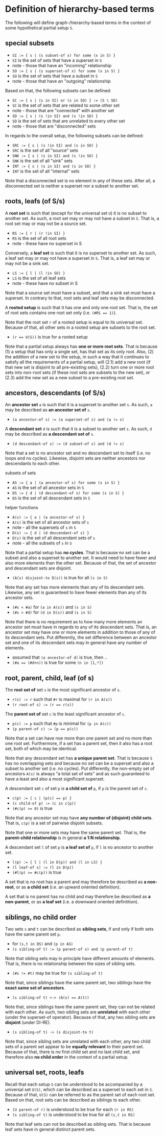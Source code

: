 
<!-- ======================================================================= -->
# Definition of hierarchy-based terms

The following will define graph-/hierarchy-based terms in the context of some
hypothetical partial setup `S`.

<!-- ======================================================================= -->
## special subsets

* `SI := { s | (s subset-of x) for some (x in S) }`
* `SI` is the set of sets that have a superset in `S`
* note - those that have an "incoming" relationship
* `SO := { s | (s superset-of x) for some (x in S) }`
* `SO` is the set of sets that have a subset in `S`
* note - those that have an "outgoing" relationship

Based on that, the following subsets can be defined:

* `SC := { s | (s in SI) or (s in SO) } := (S \ SD)`
* `SC` is the set of sets that are related to some other set
* note - those that are "connected" with another set
* `SD := { s | (s !in SI) and (s !in SO) }`
* `SD` is the set of sets that are unrelated to every other set
* note - those that are "disconnected" sets

In regards to the overall setup, the following subsets can be defined:

* `SRC := { s | (s !in SI) and (s in SO) }`
* `SRC` is the set of all "source" sets
* `SNK := { s | (s in SI) and (s !in SO) }`
* `SNK` is the set of all "sink" sets
* `INT := { s | (s in SI) and (s in SO) }`
* `INT` is the set of all "internal" sets

Note that a disconnected set is no element in any of these sets. After all,
a disconnected set is neither a superset nor a subset to another set.

<!-- ======================================================================= -->
## roots, leafs (of S/s)

A **root set** is such that (except for the universal set `U`) it is no subset
to another set. As such, a root set may or may not have a subset in `S`. That
is, a root set may or may not be a source set.

* `RS := { r | (r !in SI) }`
* `RS` is the set of all root sets
* note - these have no superset in S

Conversely, a **leaf set** is such that it is no superset to another set. As
such, a leaf set may or may not have a superset in `S`. That is, a leaf set
may or may not be a sink set.

* `LS := { l | (l !in SO) }`
* `LS` is the set of all leaf sets
* note - these have no subset in S

Note that a source set must have a subset, and that a sink set must have a
superset. In contrary to that, root sets and leaf sets may be disconnected.

A **rooted setup** is such that it has one and only one root set. That is,
the set of root sets contains one root set only (i.e. `(#RS == 1)`).

Note that the root set `r` of a rooted setup is equal to its universal set.
Because of that, all other sets in a rooted setup are subsets to the root set.

* `(r == U(S))` is true for a rooted setup

Note that a partial setup always has **one or more root sets**. That is because
(1) a setup that has only a single set, has that set as its only root. Also,
(2) the addition of a new set to the setup, in such a way that it continues to
satisfy all the requirements of a partial setup, will (2.1) add a new root (if
that new set is disjoint to all pre-existing sets), (2.2) turn one or more root
sets into non-root sets (if these root sets are subsets to the new set), or
(2.3) add the new set as a new subset to a pre-existing root set.

<!-- ======================================================================= -->
## ancestors, descendants (of S/s)

An **ancestor set** `a` is such that it is a superset to another set `s`.
As such, `a` may be described as **an ancestor set of** `s`.

* `(a ancestor-of s) := (a superset-of s) and (a != s)`

A **descendant set** `d` is such that it is a subset to another set `s`.
As such, `d` may be described as **a descendant set of** `s`.

* `(d descendant-of s) := (d subset-of s) and (d != s)`

Note that a set is no ancestor set and no descendant set to itself (i.e.
no loops and no cycles). Likewise, disjoint sets are neither ancestors
nor descendants to each other.

subsets of sets

* `AS := { a | (a ancestor-of s) for some (s in S) }`
* `AS` is the set of all ancestor sets in `S`
* `DS := { d | (d descendant-of s) for some (s in S) }`
* `DS` is the set of all descendant sets in `S`

helper functions

* `A(s) := { a | (a ancestor-of s) }`
* `A(s)` is the set of all ancestor sets of `s`
* note - all the supersets of `s` in `S`
* `D(s) := { d | (d descendant-of s) }`
* `D(s)` is the set of all descendant sets of `s`
* note - all the subsets of `s` in `S`

Note that a partial setup has **no cycles**. That is because no set can be a
subset and also a superset to another set. It would need to have fewer and also
more elements than the other set. Because of that, the set of ancestor and
descendant sets are disjoint.

* `(A(s) disjoint-to D(s))` is true for all `(s in S)`

Note that any set has more elements than any of its descendant sets. Likewise,
any set is guaranteed to have fewer elements than any of its ancestor sets.

* `(#s < #a)` for `(a in A(s))` and `(s in S)`
* `(#s > #d)` for `(d in D(s))` and `(s in S)`

Note that there is no requirement as to how many more elements an ancestor set
must have in regards to any of its descendant sets. That is, an ancestor set
may have one or more elements in addition to those of any of its descendant
sets. Put differently, the set difference between an ancestor set and one of
its descendant sets may in general have any number of elements.

* assumed that `(a ancestor-of d)` is true, then ..
* `(#a == (#d+n))` is true for some `(n in [1,*])`

<!-- ======================================================================= -->
## root, parent, child, leaf (of s)

The **root set of** set `s` is the most significant ancestor of `s`.

* `r(s) := r` such that `#r` is maximal for `(r in A(s))`
* `(r root-of s) := (r == r(s))`

The **parent set of** set `c` is the least significant ancestor of `c`.

* `p(c) := p` such that `#p` is minimal for `(p in A(c))`
* `(p parent-of c) := (p == p(c))`

Note that a set can have noe more than one parent set and no more than one root
set. Furthermore, if a set has a parent set, then it also has a root set, both
of which may be identical.

Note that any descendant set has **a unique parent set**. That is because `S`
has no overlapping sets and because no set can be a superset and also a subset
to another set (i.e. no cycles). Put differently, the non-empty set of ancestors
`A(s)` is always "a total set of sets" and as such guaranteed to have a least
and also a most significant superset.

A descendant set `c` of set `p` is **a child set of** `p`,
if `p` is the parent set of `c`.

* `c(p) := { c | (p(c) == p) }`
* `(c child-of p) := (c in c(p))`
* `(#c(p) >= 0)` is true

Note that any ancestor set may have **any number of (disjoint) child sets**.
That is, `c(p)` is a set of pairwise disjoint subsets.

Note that one or more sets may have the same parent set. That is, the
**parent-child relationship** is in general **a 1:N relationship**.

A descendant set `l` of set `p` is **a leaf set of** `p`,
if `l` is no ancestor to another set.

* `l(p) := { l | (l in D(p)) and (l in LS) }`
* `(l leaf-of s) := (l in D(p))`
* `(#l(p) >= #c(p))` is true

A set that is no root has a parent and may therefore be described as
**a non-root**, or as **a child set** (i.e. an upward oriented definition).

A set that is no parent has no child and may therefore be described as
**a non-parent**, or as **a leaf set** (i.e. a downward oriented defintition).

<!-- ======================================================================= -->
## siblings, no child order

Two sets `s` and `t` can be described as **sibling sets**,
if and only if both sets have the same parent set `p`.

* for `(s,t in DS)` and `(p in AS)`
* `(s sibling-of t) := (p parent-of s) and (p parent-of t)`

Note that sibling sets may in principle have different amounts of elements.
That is, there is no relationship between the sizes of sibling sets.

* `(#s != #t)` may be true for `(s sibling-of t)`

Note that, since siblings have the same parent set,
two siblings have the **exact same set of ancestors**.

* `(s sibling-of t) <-> (A(s) == A(t))`

Note that, since siblings have the same parent set, they can not be related
with each other. As such, two sibling sets are **unrelated** with each other
(under the superset-of operator). Because of that, any two sibling sets are
**disjoint** (under DI-RE).

* `(s sibling-of t) -> (s disjoint-to t)`

Note that, since sibling sets are unrelated with each other, any two child
sets of a parent set appear to be **equally relevant** to their parent set.
Because of that, there is no first child set and no last child set, and
therefore also **no child order** in the context of a partial setup.

<!-- ======================================================================= -->
## universal set, roots, leafs

Recall that each setup `S` can be understood to be accompanied by a universal
set `U(S)`, which can be described as a superset to each set in `S`. Because
of that, `U(S)` can be referred to as the parent set of each root set. Based
on that, root sets can be described as siblings to each other.

* `(U parent-of r)` is understood to be true for each `(r in RS)`
* `(s sibling-of t)` is understood to be true for all `(s,t in RS)`

Note that leaf sets can not be described as sibling sets. That is because leaf
sets have in general distinct parent sets.
